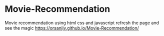 # Movie-Recommendation
Movie recommendation using html css and javascript
refresh the page and see the magic
https://orsanjiv.github.io/Movie-Recommendation/
